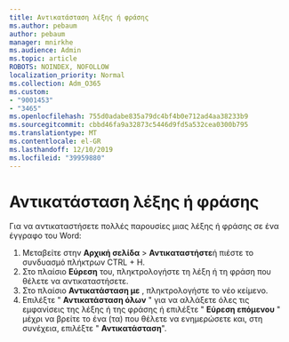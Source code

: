 ```yaml
---
title: Αντικατάσταση λέξης ή φράσης
ms.author: pebaum
author: pebaum
manager: mnirkhe
ms.audience: Admin
ms.topic: article
ROBOTS: NOINDEX, NOFOLLOW
localization_priority: Normal
ms.collection: Adm_O365
ms.custom:
- "9001453"
- "3465"
ms.openlocfilehash: 755d0adabe835a79dc4bf4b0e712ad4aa38233b9
ms.sourcegitcommit: cbbd46fa9a32873c5446d9fd5a532cea0300b795
ms.translationtype: MT
ms.contentlocale: el-GR
ms.lasthandoff: 12/10/2019
ms.locfileid: "39959880"
---
```

# <a name="replace-a-word-or-phrase"></a>Αντικατάσταση λέξης ή φράσης

Για να αντικαταστήσετε πολλές παρουσίες μιας λέξης ή φράσης σε ένα έγγραφο του Word:

1. Μεταβείτε στην **Αρχική σελίδα** > **Αντικαταστήστε**ή πιέστε το συνδυασμό πλήκτρων CTRL + H.
2. Στο πλαίσιο **Εύρεση** του, πληκτρολογήστε τη λέξη ή τη φράση που θέλετε να αντικαταστήσετε. 
3. Στο πλαίσιο **Αντικατάσταση με** , πληκτρολογήστε το νέο κείμενο.
3. Επιλέξτε " **Αντικατάσταση όλων** " για να αλλάξετε όλες τις εμφανίσεις της λέξης ή της φράσης ή επιλέξτε " **Εύρεση επόμενου** " μέχρι να βρείτε το ένα (τα) που θέλετε να ενημερώσετε και, στη συνέχεια, επιλέξτε " **Αντικατάσταση**".